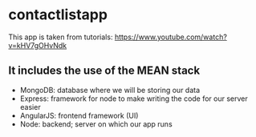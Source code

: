 # contactlistapp

This app is taken from tutorials: https://www.youtube.com/watch?v=kHV7gOHvNdk

## It includes the use of the MEAN stack

- MongoDB: database where we will be storing our data
- Express: framework for node to make writing the code for our server easier
- AngularJS: frontend framework (UI)
- Node: backend; server on which our app runs


